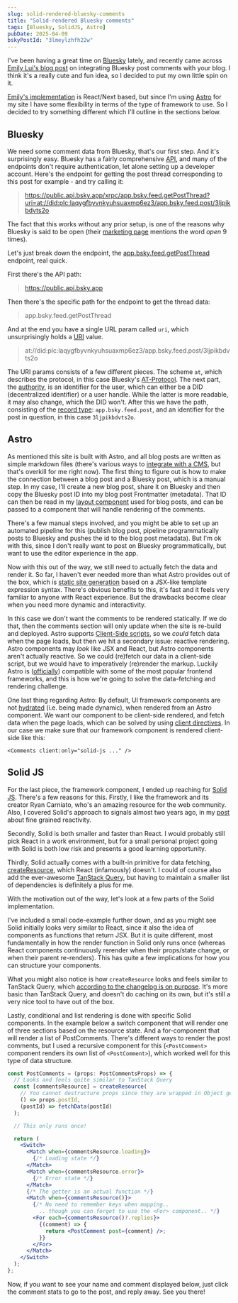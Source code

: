 ```yaml
---
slug: solid-rendered-bluesky-comments
title: "Solid-rendered Bluesky comments"
tags: [Bluesky, SolidJS, Astro]
pubDate: 2025-04-09
bskyPostId: "3lmeylzhfh22w"
---
```


I've been having a great time on [Bluesky](https://bsky.app/) lately, and recently came across [Emily Lui's blog post](https://emilyliu.me/blog/comments) on integrating Bluesky post comments with your blog. I think it's a really cute and fun idea, so I decided to put my own little spin on it.

[Emily's implementation](https://gist.github.com/emilyliu7321/19ac4e111588bdc0cb4e411c88d9c79a) is React/Next based, but since I'm using [Astro](https://astro.build/) for my site I have some flexibility in terms of the type of framework to use. So I decided to try something different which I'll outline in the sections below.

## Bluesky

We need some comment data from Bluesky, that's our first step. And it's surprisingly easy. Bluesky has a fairly comprehensive [API](https://docs.bsky.app/docs/category/http-reference), and many of the endpoints don't require authentication, let alone setting up a developer account. Here's the endpoint for getting the post thread corresponding to this post for example - and try calling it:

> https://public.api.bsky.app/xrpc/app.bsky.feed.getPostThread?uri=at://did:plc:laqygfbyvnkyuhsuaxmp6ez3/app.bsky.feed.post/3ljpikbdvts2o

The fact that this works without any prior setup, is one of the reasons why Bluesky is said to be open (their [marketing page](https://bsky.social/about) mentions the word _open_ 9 times).

Let's just break down the endpoint, the [app.bsky.feed.getPostThread](https://docs.bsky.app/docs/api/app-bsky-feed-get-post-thread) endpoint, real quick.

First there's the API path:

> https://public.api.bsky.app

Then there's the specific path for the endpoint to get the thread data:

> app.bsky.feed.getPostThread

And at the end you have a single URL param called `uri`, which unsurprisingly holds a [URI](https://en.wikipedia.org/wiki/Uniform_Resource_Identifier) value.

> at://did:plc:laqygfbyvnkyuhsuaxmp6ez3/app.bsky.feed.post/3ljpikbdvts2o

The URI params consists of a few different pieces. The scheme `at`, which describes the protocol, in this case Bluesky's [AT-Protocol](https://atproto.com/).
The next part, the [authority](https://developer.mozilla.org/en-US/docs/Web/URI/Reference/Authority), is an identifier for the user, which can either be a DID (decentralized identifier) or a user handle. While the latter is more readable, it may also change, which the DID won't.
After this we have the path, consisting of the [record type](https://atproto.com/guides/lexicon): `app.bsky.feed.post`, and an identifier for the post in question, in this case `3ljpikbdvts2o`.

## Astro

As mentioned this site is built with Astro, and all blog posts are written as simple markdown files (there's various ways to [integrate with a CMS](https://docs.astro.build/en/guides/cms/), but that's overkill for me right now). The first thing to figure out is how to make the connection between a blog post and a Bluesky post, which is a manual step. In my case, I'll create a new blog post, share it on Bluesky and then copy the Bluesky post ID into my blog post Frontmatter (metadata). That ID can then be read in my [layout component](https://docs.astro.build/en/basics/layouts/#markdown-layouts) used for blog posts, and can be passed to a component that will handle rendering of the comments.

There's a few manual steps involved, and you might be able to set up an automated pipeline for this (publish blog post, pipeline programmatically posts to Bluesky and pushes the id to the blog post metadata). But I'm ok with this, since I don't really want to post on Bluesky programmatically, but want to use the editor experience in the app.

Now with this out of the way, we still need to actually fetch the data and render it. So far, I haven't ever needed more than what Astro provides out of the box, which is [static site generation](https://en.wikipedia.org/wiki/Static_site_generator) based on a JSX-like template expression syntax. There's obvious benefits to this, it's fast and it feels very familiar to anyone with React experience. But the drawbacks become clear when you need more dynamic and interactivity.

In this case we don't want the comments to be rendered statically. If we do that, then the comments section will only update when the site is re-build and deployed. Astro supports [Client-Side scripts](https://docs.astro.build/en/guides/client-side-scripts/#client-side-scripts), so we _could_ fetch data when the page loads, but then we hit a secondary issue: reactive rendering. Astro components may _look_ like JSX and React, but Astro components aren't actually reactive. So we could (re)fetch our data in a client-side script, but we would have to imperatively (re)render the markup. Luckily Astro is ([officially](https://docs.astro.build/en/guides/framework-components/#official-front-end-framework-integrations)) compatible with some of the most popular frontend frameworks, and this is how we're going to solve the data-fetching and rendering challenge.

One last thing regarding Astro: By default, UI framework components are not [hydrated](<https://en.wikipedia.org/wiki/Hydration_(web_development)>) (i.e. being made dynamic), when rendered from an Astro component. We want our component to be client-side rendered, and fetch data when the page loads, which can be solved by using [client directives](https://docs.astro.build/en/reference/directives-reference/#client-directives). In our case we make sure that our framework component is rendered client-side like this:

```astro
<Comments client:only="solid-js ..." />
```

## Solid JS

For the last piece, the framework component, I ended up reaching for [Solid JS](https://www.solidjs.com/). There's a few reasons for this. Firstly, I like the framework and its creator Ryan Carniato, who's an amazing resource for the web community. Also, I covered Solid's approach to signals almost two years ago, in my [post](/posts/fine-grained-reactivity/) about fine grained reactivity.

<!-- TODO: get a good reference for this + HOW is solid faster -->

Secondly, Solid is both smaller and faster than React. I would probably still pick React in a work environment, but for a small personal project going with Solid is both low risk and presents a good learning opportunity.

Thirdly, Solid actually comes with a built-in primitive for data fetching, [createResource](https://docs.solidjs.com/reference/basic-reactivity/create-resource), which React (infamously) doesn't. I could of course also add the ever-awesome [TanStack Query](https://tanstack.com/query/latest), but having to maintain a smaller list of dependencies is definitely a plus for me.

<!-- TODO: Solid stats: https://dev.to/this-is-learning/javascript-framework-todomvc-size-comparison-504f -->

With the motivation out of the way, let's look at a few parts of the Solid implementation.

I've included a small code-example further down, and as you might see Solid initially looks very similar to React, since it also the idea of components as functions that return JSX. But it is quite different, most fundamentally in how the render function in Solid only runs once (whereas React components continuously rerender when their props/state change, or when their parent re-renders). This has quite a few implications for how you can structure your components.

What you might also notice is how `createResource` looks and feels similar to TanStack Query, which [according to the changelog is on purpose](https://github.com/solidjs/solid/blob/main/CHANGELOG.md#updated-resource-api). It's more basic than TanStack Query, and doesn't do caching on its own, but it's still a very nice tool to have out of the box.

Lastly, conditional and list rendering is done with specific Solid components. In the example below a switch component that will render one of three sections based on the resource state. And a for-component that will render a list of PostComments. There's different ways to render the post comments, but I used a recursive component for this (`<PostComment>` component renders its own list of `<PostComment>`), which worked well for this type of data structure.

```jsx
const PostComments = (props: PostCommentsProps) => {
  // Looks and feels quite similar to TanStack Query
  const [commentsResource] = createResource(
    // You cannot destructure props since they are wrapped in Object getters
    () => props.postId,
    (postId) => fetchData(postId)
  );

  // This only runs once!

  return (
    <Switch>
      <Match when={commentsResource.loading}>
        {/* Loading state */}
      </Match>
      <Match when={commentsResource.error}>
        {/* Error state */}
      </Match>
      {/* The getter is an actual function */}
      <Match when={commentsResource()}>
        {/* No need to remember keys when mapping..
          .. though you can forget to use the <For> component.. */}
        <For each={commentsResource()?.replies}>
          {(comment) => {
            return <PostComment post={comment} />;
          }}
        </For>
      </Match>
    </Switch>
  );
};
```

Now, if you want to see your name and comment displayed below, just click the comment stats to go to the post, and reply away. See you there!
